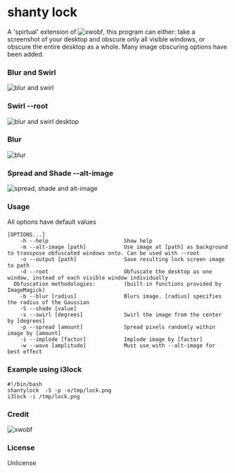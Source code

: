# shanty lock

A 'spirtual' extension of ![xwobf](https://github.com/glindste/xwobf), this program can either:
take a screenshot of your desktop and obscure only all visible windows, or obscure the entire desktop as a whole.
Many image obscuring options have been added.

### Blur and Swirl
![blur and swirl](http://i666.photobucket.com/albums/vv27/tres_dubiel1/b6s720_zpstpsc53wn.png)

### Swirl --root
![blur and swirl desktop](http://i666.photobucket.com/albums/vv27/tres_dubiel1/i3sd_zpsvzf1vd4r.png)

### Blur
![blur](http://i666.photobucket.com/albums/vv27/tres_dubiel1/b7_zpshnrbzwad.png)

### Spread and Shade --alt-image
![spread, shade and alt-image](http://i666.photobucket.com/albums/vv27/tres_dubiel1/jetlocker_zpslfsp37cw.png)

### Usage

All options have default values

```
[OPTIONS...]
    -h --help                        Show help
    -m --alt-image [path]            Use image at [path] as background to transpose obfuscated windows onto. Can be used with --root
    -o --output [path]               Save resulting lock screen image to path
    -d --root                        Obfuscate the desktop as one window, instead of each visible window individually
  Obfuscation methodologies:         (built-in functions provided by ImageMagick)
    -b --blur [radius]               Blurs image. [radius] specifies the radius of the Gaussian
    -S --shade [value]
    -s --swirl [degrees]             Swirl the image from the center by [degrees]
    -p --spread [amount]             Spread pixels randomly within image by [amount]
    -i --implode [factor]            Implode image by [factor] 
    -w --wave [amplitude]            Must use with --alt-image for best effect
```

### Example using i3lock

```
#!/bin/bash
shantylock  -S -p -o/tmp/lock.png
i3lock -i /tmp/lock.png
```

### Credit

![xwobf](https://github.com/glindste/xwobf)

### License

Unlicense